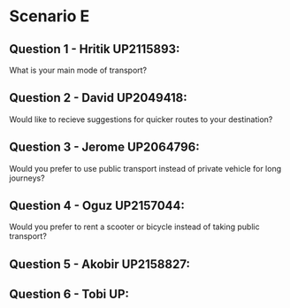 Scenario E
============

Question 1 - Hritik UP2115893:
------------------------------

What is your main mode of transport?

## Question 2 - David UP2049418:

Would like to recieve suggestions for quicker routes to your destination?

## Question 3 - Jerome UP2064796:

Would you prefer to use public transport instead of private vehicle for long journeys?

## Question 4 - Oguz UP2157044:

Would you prefer to rent a scooter or bicycle instead of taking public transport?

## Question 5 - Akobir UP2158827:



## Question 6 - Tobi UP:
